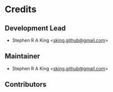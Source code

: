 # Credits

## Development Lead

- Stephen R A King \<sking.github@gmail.com\>

## Maintainer

- Stephen R A King \<sking.github@gmail.com\>

## Contributors

